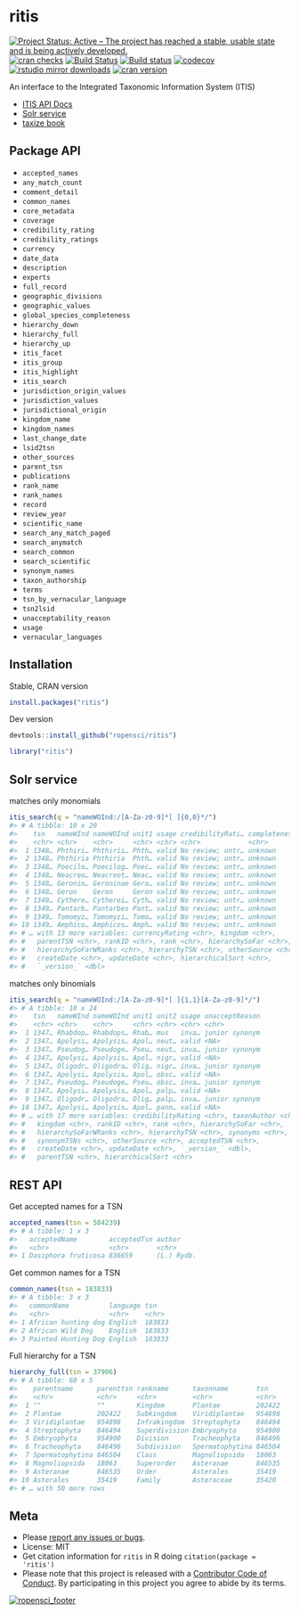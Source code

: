 ritis
=====



[![Project Status: Active – The project has reached a stable, usable state and is being actively developed.](https://www.repostatus.org/badges/latest/active.svg)](https://www.repostatus.org/#active)
[![cran checks](https://cranchecks.info/badges/worst/ritis)](https://cranchecks.info/pkgs/ritis)
[![Build Status](https://travis-ci.org/ropensci/ritis.svg?branch=master)](https://travis-ci.org/ropensci/ritis)
[![Build status](https://ci.appveyor.com/api/projects/status/pvrc9muevha00fie/branch/master?svg=true)](https://ci.appveyor.com/project/sckott/ritis/branch/master)
[![codecov](https://codecov.io/gh/ropensci/ritis/branch/master/graph/badge.svg)](https://codecov.io/gh/ropensci/ritis)
[![rstudio mirror downloads](https://cranlogs.r-pkg.org/badges/ritis)](https://github.com/metacran/cranlogs.app)
[![cran version](https://www.r-pkg.org/badges/version/ritis)](https://cran.r-project.org/package=ritis)

An interface to the Integrated Taxonomic Information System (ITIS)

* [ITIS API Docs](https://www.itis.gov/ws_description.html)
* [Solr service](https://www.itis.gov/solr_documentation.html)
* [taxize book](https://ropensci.github.io/taxize-book/)

## Package API

 - `accepted_names`
 - `any_match_count`
 - `comment_detail`
 - `common_names`
 - `core_metadata`
 - `coverage`
 - `credibility_rating`
 - `credibility_ratings`
 - `currency`
 - `date_data`
 - `description`
 - `experts`
 - `full_record`
 - `geographic_divisions`
 - `geographic_values`
 - `global_species_completeness`
 - `hierarchy_down`
 - `hierarchy_full`
 - `hierarchy_up`
 - `itis_facet`
 - `itis_group`
 - `itis_highlight`
 - `itis_search`
 - `jurisdiction_origin_values`
 - `jurisdiction_values`
 - `jurisdictional_origin`
 - `kingdom_name`
 - `kingdom_names`
 - `last_change_date`
 - `lsid2tsn`
 - `other_sources`
 - `parent_tsn`
 - `publications`
 - `rank_name`
 - `rank_names`
 - `record`
 - `review_year`
 - `scientific_name`
 - `search_any_match_paged`
 - `search_anymatch`
 - `search_common`
 - `search_scientific`
 - `synonym_names`
 - `taxon_authorship`
 - `terms`
 - `tsn_by_vernacular_language`
 - `tsn2lsid`
 - `unacceptability_reason`
 - `usage`
 - `vernacular_languages`


## Installation

Stable, CRAN version


```r
install.packages("ritis")
```

Dev version


```r
devtools::install_github("ropensci/ritis")
```


```r
library("ritis")
```

## Solr service

matches only monomials


```r
itis_search(q = "nameWOInd:/[A-Za-z0-9]*[ ]{0,0}*/")
#> # A tibble: 10 x 20
#>    tsn   nameWInd nameWOInd unit1 usage credibilityRati… completenessRat…
#>    <chr> <chr>    <chr>     <chr> <chr> <chr>            <chr>           
#>  1 1348… Phthiri… Phthirii… Phth… valid No review; untr… unknown         
#>  2 1348… Phthiria Phthiria  Phth… valid No review; untr… unknown         
#>  3 1348… Poecilo… Poecilog… Poec… valid No review; untr… unknown         
#>  4 1348… Neacreo… Neacreot… Neac… valid No review; untr… unknown         
#>  5 1348… Geronin… Geroninae Gero… valid No review; untr… unknown         
#>  6 1348… Geron    Geron     Geron valid No review; untr… unknown         
#>  7 1349… Cythere… Cytherei… Cyth… valid No review; untr… unknown         
#>  8 1349… Pantarb… Pantarbes Pant… valid No review; untr… unknown         
#>  9 1349… Tomomyz… Tomomyzi… Tomo… valid No review; untr… unknown         
#> 10 1349… Amphico… Amphicos… Amph… valid No review; untr… unknown         
#> # … with 13 more variables: currencyRating <chr>, kingdom <chr>,
#> #   parentTSN <chr>, rankID <chr>, rank <chr>, hierarchySoFar <chr>,
#> #   hierarchySoFarWRanks <chr>, hierarchyTSN <chr>, otherSource <chr>,
#> #   createDate <chr>, updateDate <chr>, hierarchicalSort <chr>,
#> #   `_version_` <dbl>
```

matches only binomials


```r
itis_search(q = "nameWOInd:/[A-Za-z0-9]*[ ]{1,1}[A-Za-z0-9]*/")
#> # A tibble: 10 x 24
#>    tsn   nameWInd nameWOInd unit1 unit2 usage unacceptReason
#>    <chr> <chr>    <chr>     <chr> <chr> <chr> <chr>         
#>  1 1347… Rhabdop… Rhabdops… Rhab… mus   inva… junior synonym
#>  2 1347… Apolysi… Apolysis… Apol… neut… valid <NA>          
#>  3 1347… Pseudog… Pseudoge… Pseu… neut… inva… junior synonym
#>  4 1347… Apolysi… Apolysis… Apol… nigr… valid <NA>          
#>  5 1347… Oligodr… Oligodra… Olig… nigr… inva… junior synonym
#>  6 1347… Apolysi… Apolysis… Apol… obsc… valid <NA>          
#>  7 1347… Pseudog… Pseudoge… Pseu… obsc… inva… junior synonym
#>  8 1347… Apolysi… Apolysis… Apol… palp… valid <NA>          
#>  9 1347… Oligodr… Oligodra… Olig… palp… inva… junior synonym
#> 10 1347… Apolysi… Apolysis… Apol… pann… valid <NA>          
#> # … with 17 more variables: credibilityRating <chr>, taxonAuthor <chr>,
#> #   kingdom <chr>, rankID <chr>, rank <chr>, hierarchySoFar <chr>,
#> #   hierarchySoFarWRanks <chr>, hierarchyTSN <chr>, synonyms <chr>,
#> #   synonymTSNs <chr>, otherSource <chr>, acceptedTSN <chr>,
#> #   createDate <chr>, updateDate <chr>, `_version_` <dbl>,
#> #   parentTSN <chr>, hierarchicalSort <chr>
```

## REST API

Get accepted names for a TSN


```r
accepted_names(tsn = 504239)
#> # A tibble: 1 x 3
#>   acceptedName        acceptedTsn author    
#>   <chr>               <chr>       <chr>     
#> 1 Dasiphora fruticosa 836659      (L.) Rydb.
```

Get common names for a TSN


```r
common_names(tsn = 183833)
#> # A tibble: 3 x 3
#>   commonName          language tsn   
#>   <chr>               <chr>    <chr> 
#> 1 African hunting dog English  183833
#> 2 African Wild Dog    English  183833
#> 3 Painted Hunting Dog English  183833
```

Full hierarchy for a TSN


```r
hierarchy_full(tsn = 37906)
#> # A tibble: 60 x 5
#>    parentname      parenttsn rankname      taxonname       tsn   
#>    <chr>           <chr>     <chr>         <chr>           <chr> 
#>  1 ""              ""        Kingdom       Plantae         202422
#>  2 Plantae         202422    Subkingdom    Viridiplantae   954898
#>  3 Viridiplantae   954898    Infrakingdom  Streptophyta    846494
#>  4 Streptophyta    846494    Superdivision Embryophyta     954900
#>  5 Embryophyta     954900    Division      Tracheophyta    846496
#>  6 Tracheophyta    846496    Subdivision   Spermatophytina 846504
#>  7 Spermatophytina 846504    Class         Magnoliopsida   18063 
#>  8 Magnoliopsida   18063     Superorder    Asteranae       846535
#>  9 Asteranae       846535    Order         Asterales       35419 
#> 10 Asterales       35419     Family        Asteraceae      35420 
#> # … with 50 more rows
```

## Meta

* Please [report any issues or bugs](https://github.com/ropensci/ritis/issues).
* License: MIT
* Get citation information for `ritis` in R doing `citation(package = 'ritis')`
* Please note that this project is released with a [Contributor Code of Conduct][coc].
By participating in this project you agree to abide by its terms.

[![ropensci_footer](http://ropensci.org/public_images/github_footer.png)](http://ropensci.org)

[coc]: https://github.com/ropensci/ritis/blob/master/CODE_OF_CONDUCT.md
